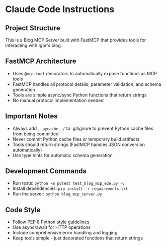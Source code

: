 # Claude Code Instructions

## Project Structure
This is a Blog MCP Server built with FastMCP that provides tools for interacting with Igor's blog.

## FastMCP Architecture
- Uses `@mcp.tool` decorators to automatically expose functions as MCP tools
- FastMCP handles all protocol details, parameter validation, and schema generation
- Tools are simple async/sync Python functions that return strings
- No manual protocol implementation needed

## Important Notes
- Always add `__pycache__/` to .gitignore to prevent Python cache files from being committed
- Never commit Python cache files or temporary build artifacts
- Tools should return strings (FastMCP handles JSON conversion automatically)
- Use type hints for automatic schema generation

## Development Commands
- Run tests: `python -m pytest test_blog_mcp_e2e.py -v`
- Install dependencies: `pip install -r requirements.txt` 
- Run the server: `python blog_mcp_server.py`

## Code Style
- Follow PEP 8 Python style guidelines
- Use async/await for HTTP operations
- Include comprehensive error handling and logging
- Keep tools simple - just decorated functions that return strings